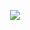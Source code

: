 <p align='center'>
<img src="https://capsule-render.vercel.app/api?type=waving&color=auto&height=300&section=header&text=hello%20there!%20🤠&fontSize=40&font-family=Georgia"/>
</p>
